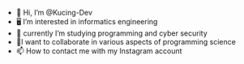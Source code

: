 - 👋 Hi, I’m @Kucing-Dev
- 🖥️ I’m interested in informatics engineering
- 🌱 currently I’m studying programming and cyber security
- 💞️I want to collaborate in various aspects of programming science
- 📫 How to contact me with my Instagram account

<!---
Kucing-Dev/Kucing-Dev is a ✨ special ✨ repository because its `README.md` (this file) appears on your GitHub profile.
You can click the Preview link to take a look at your changes.
--->
